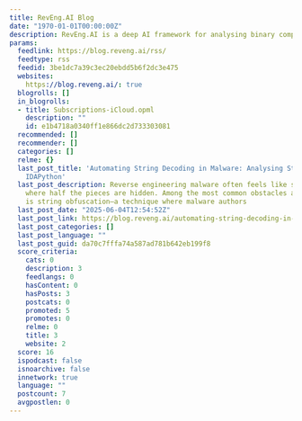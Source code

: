 ```yaml
---
title: RevEng.AI Blog
date: "1970-01-01T00:00:00Z"
description: RevEng.AI is a deep AI framework for analysing binary computer programs.
params:
  feedlink: https://blog.reveng.ai/rss/
  feedtype: rss
  feedid: 3be1dc7a39c3ec20ebdd5b6f2dc3e475
  websites:
    https://blog.reveng.ai/: true
  blogrolls: []
  in_blogrolls:
  - title: Subscriptions-iCloud.opml
    description: ""
    id: e1b4718a0340ff1e866dc2d733303081
  recommended: []
  recommender: []
  categories: []
  relme: {}
  last_post_title: 'Automating String Decoding in Malware: Analysing StealC V1 with
    IDAPython'
  last_post_description: Reverse engineering malware often feels like solving a puzzle
    where half the pieces are hidden. Among the most common obstacles analysts face
    is string obfuscation—a technique where malware authors
  last_post_date: "2025-06-04T12:54:52Z"
  last_post_link: https://blog.reveng.ai/automating-string-decoding-in-malware-analysing-stealc-v1-with-idapython/
  last_post_categories: []
  last_post_language: ""
  last_post_guid: da70c7fffa74a587ad781b642eb199f8
  score_criteria:
    cats: 0
    description: 3
    feedlangs: 0
    hasContent: 0
    hasPosts: 3
    postcats: 0
    promoted: 5
    promotes: 0
    relme: 0
    title: 3
    website: 2
  score: 16
  ispodcast: false
  isnoarchive: false
  innetwork: true
  language: ""
  postcount: 7
  avgpostlen: 0
---
```

